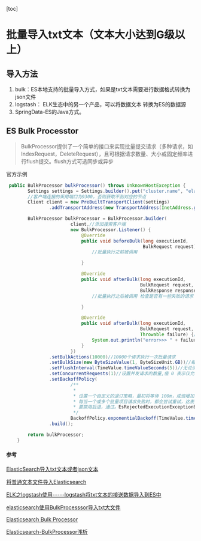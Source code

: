 

[toc]



# 批量导入txt文本（文本大小达到G级以上）

## 导入方法

1. bulk：ES本地支持的批量导入方式，如果是txt文本需要进行数据格式转换为json文件
2. logstash： ELK生态中的另一个产品，可以将数据文本 转换为ES的数据源
3. SpringData-ES的Java方式。



## ES Bulk Processtor

> BulkProcessor提供了一个简单的接口来实现批量提交请求（多种请求，如IndexRequest，DeleteRequest），且可根据请求数量、大小或固定频率进行flush提交。flush方式可选同步或异步

官方示例

```java
 public BulkProcessor bulkProcessor() throws UnknownHostException {
        Settings settings = Settings.builder().put("cluster.name", "elasticsearch").build();
        //客户端连接的采用端口为9300，否则获取不到对应的节点
        Client client = new PreBuiltTransportClient(settings)
                .addTransportAddress(new TransportAddress(InetAddress.getByName("localhost"), Integer.parseInt("9300")));

        BulkProcessor bulkProcessor = BulkProcessor.builder(
                        client,//添加搜索客户端
                        new BulkProcessor.Listener() {
                            @Override
                            public void beforeBulk(long executionId,
                                                   BulkRequest request) {
                                //批量执行之前被调用

                            }

                            @Override
                            public void afterBulk(long executionId,
                                                  BulkRequest request,
                                                  BulkResponse response) {
                                //批量执行之后被调用 检查是否有一些失败的请求

                            }

                            @Override
                            public void afterBulk(long executionId,
                                                  BulkRequest request,
                                                  Throwable failure) {//
                                System.out.println("error>>> " + failure);
                            }
                        })
                .setBulkActions(10000)//10000个请求执行一次批量请求
                .setBulkSize(new ByteSizeValue(1, ByteSizeUnit.GB))//每1G冲洗一次批量
                .setFlushInterval(TimeValue.timeValueSeconds(5))//无论请求数量多少，每5秒冲洗一次批量
                .setConcurrentRequests(1)//设置并发请求的数量,值 0 表示仅允许执行单个请求,值 1 表示允许在累积新的批量请求时执行 1 个并发请求。
                .setBackoffPolicy(
                        /**
                         *
                         * 设置一个自定义的退订策略，最初将等待 100m，成倍增加，重述多达三次。
                         * 每当一个或多个批量项目请求失败时，都会尝试重试，这表明可用于处理请求的计算资源太少。
                         * 要禁用后退，通过。EsRejectedExecutionExceptionBackoffPolicy.noBackoff()
                         */
                        BackoffPolicy.exponentialBackoff(TimeValue.timeValueMillis(100), 3))
                .build();

        return bulkProcessor;
    }

```



#### 参考

[ElasticSearch导入txt文本或者json文本](https://www.cnblogs.com/ttzsqwq/p/11077574.html)

[将普通文本文件导入Elasticsearch](https://www.pianshen.com/article/5399591779/)

[ELK之logstash使用-----logstash将txt文本的接送数据导入到ES中](https://blog.csdn.net/weixin_44993313/article/details/106340355)

[elasticsearch使用BulkProcesssor导入txt大文件](https://qyi.io/archives/771.html)

[Elasticsearch Bulk Processor](https://www.elastic.co/guide/en/elasticsearch/client/java-api/2.3/java-docs-bulk-processor.html)

[Elasticsearch-BulkProcessor浅析](https://blog.csdn.net/baichoufei90/article/details/97117025)

